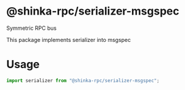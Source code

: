 # @shinka-rpc/serializer-msgspec

Symmetric RPC bus

This package implements serializer into msgspec

# Usage

```typescript
import serializer from "@shinka-rpc/serializer-msgspec";
```
